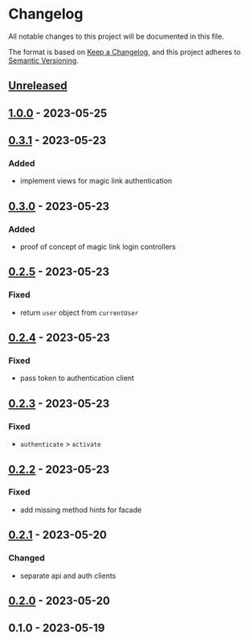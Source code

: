 # Changelog

All notable changes to this project will be documented in this file.

The format is based on [Keep a Changelog](https://keepachangelog.com/en/1.0.0/),
and this project adheres to [Semantic Versioning](https://semver.org/spec/v2.0.0.html).

## [Unreleased]


## [1.0.0] - 2023-05-25

## [0.3.1] - 2023-05-23
### Added
- implement views for magic link authentication


## [0.3.0] - 2023-05-23
### Added
- proof of concept of magic link login controllers


## [0.2.5] - 2023-05-23
### Fixed
- return `user` object from `currentUser`


## [0.2.4] - 2023-05-23
### Fixed
- pass token to authentication client


## [0.2.3] - 2023-05-23
### Fixed
- `authenticate` > `activate`


## [0.2.2] - 2023-05-23
### Fixed
- add missing method hints for facade


## [0.2.1] - 2023-05-20
### Changed
- separate api and auth clients


## [0.2.0] - 2023-05-20

## 0.1.0 - 2023-05-19

[Unreleased]: https://github.com/faustbrian/package_slug/compare/1.0.0...HEAD
[1.0.0]: https://github.com/faustbrian/package_slug/compare/0.3.1...1.0.0
[0.3.1]: https://github.com/faustbrian/package_slug/compare/0.3.0...0.3.1
[0.3.0]: https://github.com/faustbrian/package_slug/compare/0.2.5...0.3.0
[0.2.5]: https://github.com/faustbrian/package_slug/compare/0.2.4...0.2.5
[0.2.4]: https://github.com/faustbrian/package_slug/compare/0.2.3...0.2.4
[0.2.3]: https://github.com/faustbrian/package_slug/compare/0.2.2...0.2.3
[0.2.2]: https://github.com/faustbrian/package_slug/compare/0.2.1...0.2.2
[0.2.1]: https://github.com/faustbrian/package_slug/compare/0.2.0...0.2.1
[0.2.0]: https://github.com/faustbrian/package_slug/compare/0.1.0...0.2.0
